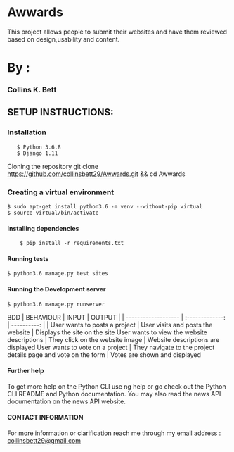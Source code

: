 # Awwards
This project allows people to submit their websites and have them reviewed based on design,usability and content.
# By :
### Collins K. Bett

## SETUP INSTRUCTIONS:
### Installation
       $ Python 3.6.8
       $ Django 1.11

Cloning the repository
git clone https://github.com/collinsbett29/Awwards.git && cd Awwards

### Creating a virtual environment
    $ sudo apt-get install python3.6 -m venv --without-pip virtual 
    $ source virtual/bin/activate

#### Installing dependencies
        $ pip install -r requirements.txt

#### Running tests
    $ python3.6 manage.py test sites

#### Running the Development server
    $ python3.6 manage.py runserver

BDD
| BEHAVIOUR	       | INPUT	        | OUTPUT        |
| ------------------- | :-------------: | ----------: |
| User wants to posts a project	| User visits and posts the website  |   Displays the site on the site
User wants to view the website descriptions	| They click on the website image	| Website descriptions are displayed
User wants to vote on a project	| They navigate to the project details page and vote on the form | Votes are shown and displayed

#### Further help
To get more help on the Python CLI use ng help or go check out the Python CLI README and Python documentation. You may also read the news API documentation on the news API website.

#### CONTACT INFORMATION
For more information or clarification reach me through my email address : collinsbett29@gmail.com